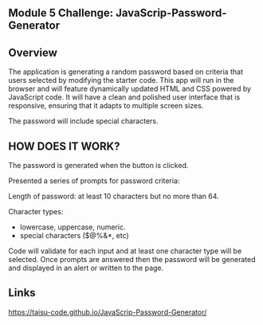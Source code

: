## Module 5 Challenge: JavaScrip-Password-Generator

## Overview

The application is generating a random password based on criteria that users selected by modifying the starter code. This app will run in the browser and will feature dynamically updated HTML and CSS powered by JavaScript code. It will have a clean and polished user interface that is responsive, ensuring that it adapts to multiple screen sizes.

The password will include special characters.

## HOW DOES IT WORK?

The password is generated when the button is clicked.

Presented a series of prompts for password criteria:

Length of password:
at least 10 characters but no more than 64.

Character types:
- lowercase, uppercase, numeric.
- special characters ($@%&*, etc)

Code will validate for each input and at least one character type will be selected.
Once prompts are answered then the password will be generated and displayed in an alert or written to the page.

## Links

 https://taisu-code.github.io/JavaScrip-Password-Generator/
